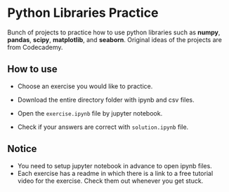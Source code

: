 # Python Libraries Practice
Bunch of projects to practice how to use python libraries such as **numpy**, **pandas**, **scipy**, **matplotlib**, and **seaborn**. Original ideas of the projects are from Codecademy.

## How to use
  - Choose an exercise you would like to practice.

  - Download the entire directory folder with ipynb and csv files.

  - Open the ```exercise.ipynb``` file by jupyter notebook.

  - Check if your answers are correct with ```solution.ipynb``` file.

## Notice
  - You need to setup jupyter notebook in advance to open ipynb files.
  - Each exercise has a readme in which there is a link to a free tutorial video for the exercise. Check them out whenever you get stuck.
